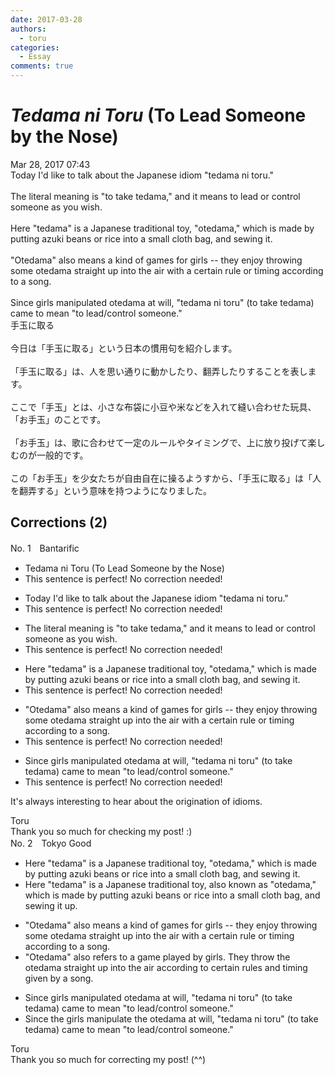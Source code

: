 ```yaml
---
date: 2017-03-28
authors:
  - toru
categories:
  - Essay
comments: true
---
```


# <strong><em>Tedama ni Toru</strong></em> (To Lead Someone by the Nose)
<div class="date">Mar 28, 2017 07:43</div>
<div id="post"><div id="body_show_ori">
Today I'd like to talk about the Japanese idiom "tedama ni toru."<br/><br/>The literal meaning is "to take tedama," and it means to lead or control someone as you wish.<br/><br/>Here "tedama" is a Japanese traditional toy, "otedama," which is made by putting azuki beans or rice into a small cloth bag, and sewing it.<br/><br/>"Otedama" also means a kind of games for girls -- they enjoy throwing some otedama straight up into the air with a certain rule or timing according to a song.<br/><br/>Since girls manipulated otedama at will, "tedama ni toru" (to take tedama) came to mean "to lead/control someone."
</div></div>

<!-- more -->

<div id="post_ja"><div id="body_show_mo">
手玉に取る<br/><br/>今日は「手玉に取る」という日本の慣用句を紹介します。<br/><br/>「手玉に取る」は、人を思い通りに動かしたり、翻弄したりすることを表します。<br/><br/>ここで「手玉」とは、小さな布袋に小豆や米などを入れて縫い合わせた玩具、「お手玉」のことです。<br/><br/>「お手玉」は、歌に合わせて一定のルールやタイミングで、上に放り投げて楽しむのが一般的です。<br/><br/>この「お手玉」を少女たちが自由自在に操るようすから、「手玉に取る」は「人を翻弄する」という意味を持つようになりました。
</div></div>

## Corrections (2)
<div id="block"><div class="first_name"> No. 1　<span class="just_name">Bantarific</span></div><div id="block2">
<ul class="correction_field">
<li class="incorrect">Tedama ni Toru (To Lead Someone by the Nose)</li>
<li class="corrected perfect">This sentence is perfect! No correction needed!</li>
</ul>
<ul class="correction_field">
<li class="incorrect">Today I'd like to talk about the Japanese idiom "tedama ni toru."</li>
<li class="corrected perfect">This sentence is perfect! No correction needed!</li>
</ul>
<ul class="correction_field">
<li class="incorrect">The literal meaning is "to take tedama," and it means to lead or control someone as you wish.</li>
<li class="corrected perfect">This sentence is perfect! No correction needed!</li>
</ul>
<ul class="correction_field">
<li class="incorrect">Here "tedama" is a Japanese traditional toy, "otedama," which is made by putting azuki beans or rice into a small cloth bag, and sewing it.</li>
<li class="corrected perfect">This sentence is perfect! No correction needed!</li>
</ul>
<ul class="correction_field">
<li class="incorrect">"Otedama" also means a kind of games for girls -- they enjoy throwing some otedama straight up into the air with a certain rule or timing according to a song.</li>
<li class="corrected perfect">This sentence is perfect! No correction needed!</li>
</ul>
<ul class="correction_field">
<li class="incorrect">Since girls manipulated otedama at will, "tedama ni toru" (to take tedama) came to mean "to lead/control someone."</li>
<li class="corrected perfect">This sentence is perfect! No correction needed!</li>
</ul>
<p class="comment_small">
 It's always interesting to hear about the origination of idioms.
</p>

</div><div class="name"><span class="just_name">Toru</span><br>
Thank you so much for checking my post! :)
</div>
</div>
<div id="block"><div class="first_name"> No. 2　<span class="just_name">Tokyo Good</span></div><div id="block2">
<ul class="correction_field">
<li class="incorrect">Here "tedama" is a Japanese traditional toy, "otedama," which is made by putting azuki beans or rice into a small cloth bag, and sewing it.</li>
<li class="corrected correct">
Here "tedama" is a Japanese traditional toy, <span class="f_blue">also known as</span> "otedama," which is made by putting azuki beans or rice into a small cloth bag<span class="sline">,</span> and sewing it <span class="f_blue">up</span>.
</li>
</ul>
<ul class="correction_field">
<li class="incorrect">"Otedama" also means a kind of games for girls -- they enjoy throwing some otedama straight up into the air with a certain rule or timing according to a song.</li>
<li class="corrected correct">
"Otedama" also <span class="f_blue">refers to</span> a <span class="f_blue">game played by</span> girls. <span class="f_blue">They</span> <span class="f_blue">throw the</span> otedama straight up into the air <span class="f_blue">according to</span> certain rules and timing <span class="f_blue">given by</span> a song.
</li>
</ul>
<ul class="correction_field">
<li class="incorrect">Since girls manipulated otedama at will, "tedama ni toru" (to take tedama) came to mean "to lead/control someone."</li>
<li class="corrected correct">
Since <span class="f_blue">the</span> girls manipula<span class="f_blue">te the</span> otedama at will, "tedama ni toru" (to take tedama) came to mean "to lead/control someone."
</li>
</ul>
</div><div class="name"><span class="just_name">Toru</span><br>
Thank you so much for correcting my post! (^^)
</div>
</div>

